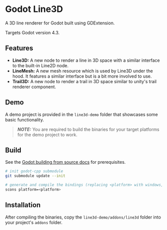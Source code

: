 # Godot Line3D

A 3D line renderer for Godot built using GDExtension.

Targets Godot version 4.3.

## Features

- **Line3D:** A new node to render a line in 3D space with a similar interface to the built-in Line2D node.
- **LineMesh:** A new mesh resource which is used by Line3D under the hood. It features a similar interface but is a bit more involved to use.
- **Trail3D:** A new node to render a trail in 3D space similar to unity's trail renderer component.

## Demo

A demo project is provided in the `line3d-demo` folder that showcases some basic functionality.

> **_NOTE:_** You are required to build the binaries for your target platforms for the demo project to work.

## Build

See the [Godot building from source docs](https://docs.godotengine.org/en/stable/contributing/development/compiling/index.html#toc-devel-compiling) for prerequisites.

```bash
# init godot-cpp submodule
git submodule update --init

# generate and compile the bindings (replacing <platform> with windows, linux or macos depending on your target OS)
scons platform=<platform>
```

## Installation

After compiling the binaries, copy the `line3d-demo/addons/line3d` folder into your project's `addons` folder.
